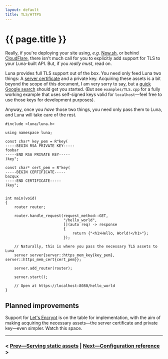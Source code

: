 ```yaml
---
layout: default
title: TLS/HTTPS
---
```


# {{ page.title }}

Really, if you're deploying your site using, _e.g._ [Now.sh](https://zeit.co/now), or behind [CloudFlare](https://www.cloudflare.com), there isn't much call for you to explicitly add support for TLS to your Luna-built API. But, if you _really must_, read on.

Luna provides full TLS support out of the box. You need only feed Luna two things: A
[server certificate](https://en.wikipedia.org/wiki/Transport_Layer_Security#Digital_certificates) and a
private key. Acquiring these assets is a bit beyond the scope of this document, I am very sorry to say, but a
[quick Google search](https://www.google.com/webhp?q=creating+HTTPS+keys) should get you started. (But see
`examples/TLS.cpp` for a fully working example that uses self-signed keys valid for `localhost`—feel free to use those
keys for development purposes).

Anyway, once you _have_ those two things, you need only pass them to Luna, and Luna will take care of the rest.

```
#include <luna/luna.h>

using namespace luna;

const char* key_pem = R"key(
-----BEGIN RSA PRIVATE KEY-----
foobar
-----END RSA PRIVATE KEY-----
)key";

const char* cert_pem = R"key(
-----BEGIN CERTIFICATE-----
bazqux
-----END CERTIFICATE-----
)key";


int main(void)
{
    router router;
   
    router.handle_request(request_method::GET,
                          "/hello_world",
                          [](auto req) -> response
                          {
                              return {"<h1>Hello, World!</h1>"};
                          });

    // Naturally, this is where you pass the necessary TLS assets to Luna
    server server{server::https_mem_key{key_pem}, server::https_mem_cert{cert_pem}};
    
    server.add_router(router);

    server.start();

    // Open at https://localhost:8080/hello_world
}
```

## Planned improvements

Support for [Let's Encrypt](https://letsencrypt.org/) is on the table for implementation, with the aim of making acquiring the necessary
assets—the server certificate and private key—even simpler. Watch this space.

----

### < [Prev—Serving static assets](static_assets.html) | [Next—Configuration reference](configuration.html) >
